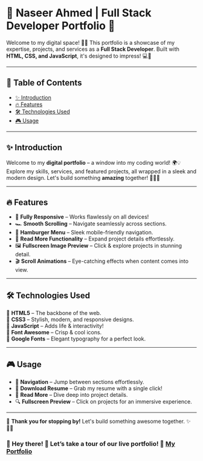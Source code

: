 # 🌟 Naseer Ahmed | Full Stack Developer Portfolio 🚀  

Welcome to my digital space! 🎨✨ This portfolio is a showcase of my expertise, projects, and services as a **Full Stack Developer**. Built with **HTML, CSS, and JavaScript**, it's designed to impress! 💻🎯  

---

## 📌 Table of Contents  

- [✨ Introduction](#introduction)  
- [🔥 Features](#features)  
- [🛠 Technologies Used](#technologies-used)  
- [🎮 Usage](#usage)  
---

## ✨ Introduction  

Welcome to my **digital portfolio** – a window into my coding world! 🌍💡  
Explore my skills, services, and featured projects, all wrapped in a sleek and modern design. Let's build something **amazing** together! 🚀👨‍💻  

---

## 🔥 Features  

- 📱 **Fully Responsive** – Works flawlessly on all devices!  
- 🏎 **Smooth Scrolling** – Navigate seamlessly across sections.  
- 🍔 **Hamburger Menu** – Sleek mobile-friendly navigation.  
- 📖 **Read More Functionality** – Expand project details effortlessly.  
- 🖼 **Fullscreen Image Preview** – Click & explore projects in stunning detail.  
- 🎬 **Scroll Animations** – Eye-catching effects when content comes into view.  

---

## 🛠 Technologies Used  

🔹 **HTML5** – The backbone of the web.  
🔹 **CSS3** – Stylish, modern, and responsive designs.  
🔹 **JavaScript** – Adds life & interactivity!  
🔹 **Font Awesome** – Crisp & cool icons.  
🔹 **Google Fonts** – Elegant typography for a perfect look.  

---

## 🎮 Usage  

- 🧭 **Navigation** – Jump between sections effortlessly.  
- 📄 **Download Resume** – Grab my resume with a single click!  
- 📜 **Read More** – Dive deep into project details.  
- 🔍 **Fullscreen Preview** – Click on projects for an immersive experience.  

---

🚀 **Thank you for stopping by!** Let's build something awesome together. ✨👨‍💻
### 🌟 Hey there! 🚀 Let’s take a tour of our live portfolio! 🎉 <a href="https://maliknaseerahmed.github.io/My_Portfolio_With_JavaScript" target="_blank">My Portfolio</a>

